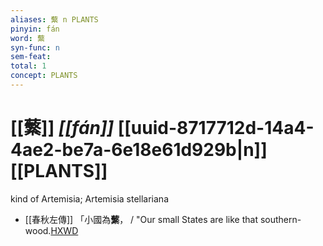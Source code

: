 ```yaml
---
aliases: 蘩 n PLANTS
pinyin: fán
word: 蘩
syn-func: n
sem-feat: 
total: 1
concept: PLANTS 
---
```

# [[蘩]] *[[fán]]*  [[uuid-8717712d-14a4-4ae2-be7a-6e18e61d929b|n]] [[PLANTS]]
kind of Artemisia; Artemisia stellariana
 - [[春秋左傳]] 「小國為**蘩**， / "Our small States are like that southern-wood.[HXWD](https://hxwd.org/textview.html?location=KR1e0001_tls_010-21a.31)